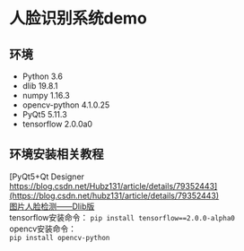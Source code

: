 # 人脸识别系统demo
## 环境
* Python 3.6
* dlib 19.8.1
* numpy 1.16.3
* opencv-python 4.1.0.25
* PyQt5 5.11.3
* tensorflow 2.0.0a0
## 环境安装相关教程
[PyQt5+Qt Designer https://blog.csdn.net/Hubz131/article/details/79352443](https://blog.csdn.net/hubz131/article/details/79352443)  
[图片人脸检测——Dlib版 ](https://www.cnblogs.com/vipstone/p/8964656.html)  
tensorflow安装命令：
`pip install tensorflow==2.0.0-alpha0`  
opencv安装命令：  
`pip install opencv-python`

